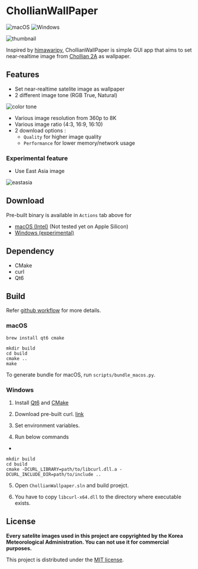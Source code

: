 # ChollianWallPaper

![macOS](https://github.com/pjessesco/ChollianWallPaper/actions/workflows/macOS.yml/badge.svg)
![Windows](https://github.com/pjessesco/ChollianWallPaper/actions/workflows/windows.yml/badge.svg)

![thumbnail](https://user-images.githubusercontent.com/11532321/135660418-79c9fd8f-a302-4ffa-b7cc-677e965657f8.gif)


Inspired by [himawaripy](https://github.com/boramalper/himawaripy), ChollianWallPaper is simple GUI app that aims to set near-realtime image from [Chollian 2A](https://en.wikipedia.org/wiki/Chollian) as wallpaper.

## Features
 - Set near-realtime satelite image as wallpaper
 - 2 different image tone (RGB True, Natural)

  ![color tone](https://user-images.githubusercontent.com/11532321/135794556-d5fbc00f-a29c-457f-91fe-0dfcb02a05b8.png)

 - Various image resolution from 360p to 8K
 - Various image ratio (4:3, 16:9, 16:10)
 - 2 download options :
     - `Quality` for higher image quality
     - `Performance` for lower memory/network usage


### Experimental feature
 - Use East Asia image

![eastasia](https://user-images.githubusercontent.com/11532321/135794995-660331b5-fb8c-4530-befd-f6d92e0469c5.png)



## Download

Pre-built binary is available in `Actions` tab above for
 - [macOS (Intel)](https://github.com/pjessesco/ChollianWallPaper/actions/workflows/macOS.yml) (Not tested yet on Apple Silicon)
 - [Windows (experimental)](https://github.com/pjessesco/ChollianWallPaper/actions/workflows/windows.yml)

## Dependency

- CMake
- curl
- Qt6

 
## Build

Refer [github workflow](https://github.com/pjessesco/ChollianWallPaper/tree/main/.github/workflows) for more details.

### macOS
 
    brew install qt6 cmake
    
    mkdir build
    cd build
    cmake ..
    make
    
To generate bundle for macOS, run `scripts/bundle_macos.py`. 

### Windows

1. Install [Qt6](https://www.qt.io/download-qt-installer) and [CMake](https://cmake.org/download/)

2. Download pre-built curl. [link](https://curl.se/download.html)

3. Set environment variables.

4. Run below commands

-

    mkdir build
    cd build
    cmake -DCURL_LIBRARY=path/to/libcurl.dll.a -DCURL_INCLUDE_DIR=path/to/include ..

5. Open `ChollianWallpaper.sln` and build proejct.

6. You have to copy `libcurl-x64.dll` to the directory where executable exists.


## License

**Every satelite images used in this project are copyrighted by the Korea Meteorological Administration. You can not use it for commercial purposes.**

This project is distributed under the [MIT license](https://github.com/pjessesco/ChollianWallPaper/blob/main/LICENSE).



